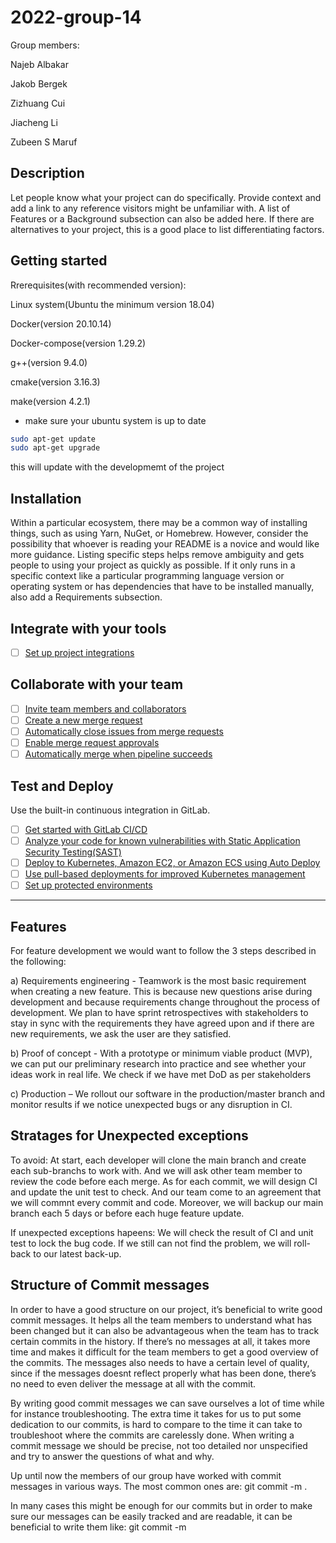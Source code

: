 # 2022-group-14
Group members:
 
Najeb Albakar

Jakob Bergek

Zizhuang Cui

Jiacheng Li

Zubeen S Maruf

## Description
Let people know what your project can do specifically. Provide context and add a link to any reference visitors might be unfamiliar with. A list of Features or a Background subsection can also be added here. If there are alternatives to your project, this is a good place to list differentiating factors.

## Getting started

Rrerequisites(with recommended version):

Linux system(Ubuntu the minimum version 18.04)

Docker(version 20.10.14)

Docker-compose(version 1.29.2)

g++(version 9.4.0)

cmake(version 3.16.3)

make(version 4.2.1)

- make sure your ubuntu system is up to date
```sh
sudo apt-get update
sudo apt-get upgrade
```

this will update with the developmemt of the project

## Installation
Within a particular ecosystem, there may be a common way of installing things, such as using Yarn, NuGet, or Homebrew. However, consider the possibility that whoever is reading your README is a novice and would like more guidance. Listing specific steps helps remove ambiguity and gets people to using your project as quickly as possible. If it only runs in a specific context like a particular programming language version or operating system or has dependencies that have to be installed manually, also add a Requirements subsection.

## Integrate with your tools

- [ ] [Set up project integrations](https://git.chalmers.se/courses/dit638/students/2022-group-14/-/settings/integrations)

## Collaborate with your team

- [ ] [Invite team members and collaborators](https://docs.gitlab.com/ee/user/project/members/)
- [ ] [Create a new merge request](https://docs.gitlab.com/ee/user/project/merge_requests/creating_merge_requests.html)
- [ ] [Automatically close issues from merge requests](https://docs.gitlab.com/ee/user/project/issues/managing_issues.html#closing-issues-automatically)
- [ ] [Enable merge request approvals](https://docs.gitlab.com/ee/user/project/merge_requests/approvals/)
- [ ] [Automatically merge when pipeline succeeds](https://docs.gitlab.com/ee/user/project/merge_requests/merge_when_pipeline_succeeds.html)

## Test and Deploy

Use the built-in continuous integration in GitLab.

- [ ] [Get started with GitLab CI/CD](https://docs.gitlab.com/ee/ci/quick_start/index.html)
- [ ] [Analyze your code for known vulnerabilities with Static Application Security Testing(SAST)](https://docs.gitlab.com/ee/user/application_security/sast/)
- [ ] [Deploy to Kubernetes, Amazon EC2, or Amazon ECS using Auto Deploy](https://docs.gitlab.com/ee/topics/autodevops/requirements.html)
- [ ] [Use pull-based deployments for improved Kubernetes management](https://docs.gitlab.com/ee/user/clusters/agent/)
- [ ] [Set up protected environments](https://docs.gitlab.com/ee/ci/environments/protected_environments.html)

***
## Features
For feature development we would want to follow the 3 steps described in the following:

a)	Requirements engineering - Teamwork is the most basic requirement when creating a new feature. This is because new questions arise during development and because requirements change throughout the process of development. We plan to have sprint retrospectives with stakeholders to stay in sync with the requirements they have agreed upon and if there are new requirements, we ask the user are they satisfied. 

b)	Proof of concept - With a prototype or minimum viable product (MVP), we can put our preliminary research into practice and see whether your ideas work in real life. We check if we have met DoD as per stakeholders 

c)	Production – We rollout our software in the production/master branch and monitor results if we notice unexpected bugs or any disruption in CI.


## Stratages for Unexpected exceptions
To avoid:
At start, each developer will clone the main branch and create each sub-branchs to work with. And we will ask other team member to review the code before each merge.
As for each commit, we will design CI and update the unit test to check. And our team come to an agreement that we will commnt every commit and code.
Moreover, we will backup our main branch each 5 days or before each huge feature update.

If unexpected exceptions hapeens:
We will check the result of CI and unit test to lock the bug code.
If we still can not find the problem, we will roll-back to our latest back-up.

## Structure of Commit messages
In order to have a good structure on our project, it’s beneficial to write good commit messages. It helps all the team members to understand what has been changed but it can also be advantageous when the team has to track certain commits in the history. If there’s no messages at all, it takes more time and makes it difficult for the team members to get a good overview of the commits. The messages also needs to have a certain level of quality, since if the messages doesnt reflect properly what has been done, there’s no need to even deliver the message at all with the commit. 

By writing good commit messages we can save ourselves a lot of time while for instance troubleshooting. The extra time it takes for us to put some dedication to our commits, is hard to compare to the time it can take to troubleshoot where the commits are carelessly done. When writing a commit message we should be precise, not too detailed nor unspecified and try to answer the questions of what and why. 

Up until now the members of our group have worked with commit messages in various ways. The most common ones are: git commit -m <message>.

In many cases this might be enough for our commits but in order to make sure our messages can be easily tracked and are readable, it can be beneficial to write them like: git commit -m <title> -m <description>.

We reserve ourselves that there might be commits where a message has a single line, since there might be scenarios where this is good enough. The last example is the structure we’re aiming to have during our project more than a principle. However, a good commit message doesn’t necessarily have to be too detailed since that might just complicate things for us. A rule of thumb is to stick around 50 characters as a message or for the last example, 50 for title and 70 for description. 


## Badges
On some READMEs, you may see small images that convey metadata, such as whether or not all the tests are passing for the project. You can use Shields to add some to your README. Many services also have instructions for adding a badge.

## Visuals
Depending on what you are making, it can be a good idea to include screenshots or even a video (you'll frequently see GIFs rather than actual videos). Tools like ttygif can help, but check out Asciinema for a more sophisticated method.


## Usage
Use examples liberally, and show the expected output if you can. It's helpful to have inline the smallest example of usage that you can demonstrate, while providing links to more sophisticated examples if they are too long to reasonably include in the README.

## Support
Tell people where they can go to for help. It can be any combination of an issue tracker, a chat room, an email address, etc.

## Roadmap
If you have ideas for releases in the future, it is a good idea to list them in the README.


## Authors and acknowledgment
Show your appreciation to those who have contributed to the project.

## License
Check out: [LICENSE](/LICENSE)

## Project status
Developing with 100% erengy.
